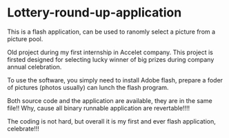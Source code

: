 # Lottery-round-up-application
This is a flash application, can be used to ranomly select a picture from a picture pool.

Old project during my first internship in Accelet company.
This project is firsted designed for selecting lucky winner of big prizes during company annual celebration.

To use the software, you simply need to install Adobe flash, prepare a foder of pictures (photos usually) can lunch the flash program.

Both source code and the application are available, they are in the same file!! Why, cause all binary runnable application are revertable!!!!

The coding is not hard, but overall it is my first and ever flash application, celebrate!!!
